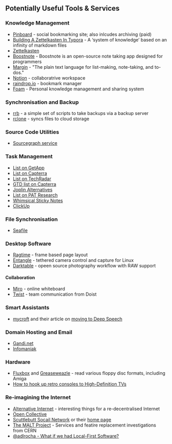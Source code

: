 ## Potentially Useful Tools & Services

### Knowledge Management

- [Pinboard](http://pinboard.in/) - social bookmarking site; also inlcudes archiving (paid)
- [Building A Zettelkasten In Typora](https://medium.com/work-futures/building-a-zettelkasten-in-typora-f22857c98301) - A ‘system of knowledge’ based on an infinity of markdown files
- [Zettelkasten](https://zettelkasten.de/posts/overview/)
- [Boostnote](https://www.omgubuntu.co.uk/2017/04/boostnote-open-source-note-taking-app-designed-coders) - Boostnote is an open-source note taking app designed for programmers
- [Margin](https://margin.love/#/?id=philosophy) - "The plain text language for list-making, note-taking, and to-dos."
- [Notion](https://www.notion.so/product) - collaboratrive workspace
- [raindrop.io](https://raindrop.io) - bookmark manager
- [Foam](https://foambubble.github.io/foam/) - Personal knowledge management and sharing system


### Synchronisation and Backup

- [rrb](https://github.com/def-/rrb) - a simple set of scripts to take backups via a backup server
- [rclone](https://rclone.org/) - syncs files to cloud storage

### Source Code Utilities

- [Sourcegraph service](https://about.sourcegraph.com/)

### Task Management

- [List on GetApp](https://www.getapp.com/project-management-planning-software/a/hitask/alternatives/?pricingcategories_slug%5B%5D=free&oses_slug%5B%5D=android)
- [List on Capterra](https://blog.capterra.com/free-task-management-software/)
- [List on TechRadar](https://www.techradar.com/uk/best/best-task-management-apps)
- [GTD list on Capterra](https://blog.capterra.com/the-top-6-free-getting-things-done-software/)
- [Joplin Alternatives](https://alternativeto.net/software/joplin/)
- [List on PAT Research](https://www.predictiveanalyticstoday.com/top-free-premium-task-management-software/)
- [Whimsical Sticky Notes](https://whimsical.com/sticky-notes?ref=tsa)
- [ClickUp](https://clickup.com)


### File Synchronisation

- [Seafile](https://www.seafile.com/en/features/)

### Desktop Software

- [Ragtime](http://www.ragtime.de/start.html) - frame based page layout
- [Entangle](https://entangle-photo.org/) - tethered camera control and capture for Linux
- [Darktable](https://www.darktable.org/) - opeen source photography workflow with RAW support

#### Collaboration

- [Miro](https://clickup.com) - online whiteboard
- [Twist](https://twistapp.com/home) - team communication from Doist

### Smart Assistants

- [mycroft]() and their article on [moving to Deep Speech](https://mycroft.ai/blog/mycroft-speech-to-text-and-balance/)

### Domain Hosting and Email

- [Gandi.net](https://www.gandi.net/en)
- [Infomaniak](https://www.infomaniak.com/en/domains)


### Hardware

- [Fluxbox](http://cowlark.com/fluxengine/) and [Greaseweazle](https://github.com/keirf/Greaseweazle/wiki) - read various floppy disc formats, including Amiga
- [How to hook up retro consoles to High-Definition TVs](https://retrogamingcables.co.uk/How-to-hook-up-retro-consoles-to-High-Definition-TVs-via-HDMI)


### Re-imagining the Internet

- [Alternative Internet](https://github.com/redecentralize/alternative-internet#messaging) - interesting things for a re-decentralised Internet
- [Open Collective](https://docs.opencollective.com/help/about/introduction)
- [Scuttlebutt Socail Network](https://staltz.com/an-off-grid-social-network.html) or their [home page](https://scuttlebutt.nz)
- [The MALT Project](https://malt.web.cern.ch/malt/global/malt-table/) - Services and featire replacement investigations from CERN
- [@adlrocha - What if we had Local-First Software?](https://adlrocha.substack.com/p/adlrocha-what-if-we-had-local-first)

